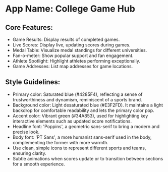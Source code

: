 # **App Name**: College Game Hub

## Core Features:

- Game Results: Display results of completed games.
- Live Scores: Display live, updating scores during games.
- Medal Table: Visualize medal standings for different universities.
- Fan-o-meter: Show popular support and fan engagement.
- Athlete Spotlight: Highlight athletes performing exceptionally.
- Game Addresses: List map addresses for game locations.

## Style Guidelines:

- Primary color: Saturated blue (#4285F4), reflecting a sense of trustworthiness and dynamism, reminiscent of a sports brand.
- Background color: Light desaturated blue (#E3F2FD). It maintains a light backdrop for comfortable readability and lets the primary color pop.
- Accent color: Vibrant green (#34A853), used for highlighting key interactive elements such as updated score notifications.
- Headline font: 'Poppins', a geometric sans-serif to bring a modern and precise look.
- Body font: 'PT Sans', a more humanist sans-serif used in the body, complementing the former with more warmth.
- Use clean, simple icons to represent different sports and teams, ensuring clarity.
- Subtle animations when scores update or to transition between sections for a smooth experience.